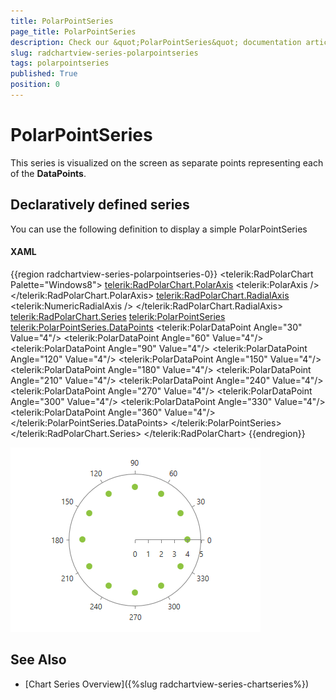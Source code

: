 ```yaml
---
title: PolarPointSeries
page_title: PolarPointSeries
description: Check our &quot;PolarPointSeries&quot; documentation article for the RadChartView {{ site.framework_name }} control.
slug: radchartview-series-polarpointseries
tags: polarpointseries
published: True
position: 0
---
```


# PolarPointSeries

This series is visualized on the screen as separate points representing each of the __DataPoints__.      

## Declaratively defined series

You can use the following definition to display a simple PolarPointSeries

#### __XAML__	
{{region radchartview-series-polarpointseries-0}}
	<telerik:RadPolarChart Palette="Windows8">
		<telerik:RadPolarChart.PolarAxis>
			<telerik:PolarAxis />
		</telerik:RadPolarChart.PolarAxis>
		<telerik:RadPolarChart.RadialAxis>
			<telerik:NumericRadialAxis />
		</telerik:RadPolarChart.RadialAxis>
		<telerik:RadPolarChart.Series>
			<telerik:PolarPointSeries>
				<telerik:PolarPointSeries.DataPoints>
					<telerik:PolarDataPoint Angle="30" Value="4"/>
					<telerik:PolarDataPoint Angle="60" Value="4"/>
					<telerik:PolarDataPoint Angle="90" Value="4"/>
					<telerik:PolarDataPoint Angle="120" Value="4"/>
					<telerik:PolarDataPoint Angle="150" Value="4"/>
					<telerik:PolarDataPoint Angle="180" Value="4"/>
					<telerik:PolarDataPoint Angle="210" Value="4"/>
					<telerik:PolarDataPoint Angle="240" Value="4"/>
					<telerik:PolarDataPoint Angle="270" Value="4"/>
					<telerik:PolarDataPoint Angle="300" Value="4"/>
					<telerik:PolarDataPoint Angle="330" Value="4"/>
					<telerik:PolarDataPoint Angle="360" Value="4"/>
				</telerik:PolarPointSeries.DataPoints>
			</telerik:PolarPointSeries>
		</telerik:RadPolarChart.Series>
	</telerik:RadPolarChart>
{{endregion}}

![radchartview-series-polarpointseries](images/radchartview-series-polarpointseries.png)

## See Also
 * [Chart Series Overview]({%slug radchartview-series-chartseries%})
